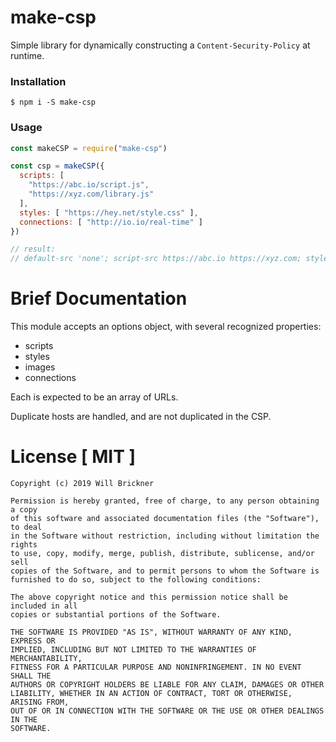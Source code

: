 # make-csp

Simple library for dynamically constructing a `Content-Security-Policy` at runtime.

### Installation

```shell
$ npm i -S make-csp
```

### Usage

```javascript
const makeCSP = require("make-csp")

const csp = makeCSP({
  scripts: [ 
    "https://abc.io/script.js", 
    "https://xyz.com/library.js" 
  ],
  styles: [ "https://hey.net/style.css" ],
  connections: [ "http://io.io/real-time" ]
})

// result:
// default-src 'none'; script-src https://abc.io https://xyz.com; style-src https://hey.net; connect-src http://io.io; 
```

# Brief Documentation

This module accepts an options object, with several recognized properties:

- scripts
- styles
- images
- connections

Each is expected to be an array of URLs.

Duplicate hosts are handled, and are not duplicated in the CSP.

# License [ MIT ]

```text
Copyright (c) 2019 Will Brickner

Permission is hereby granted, free of charge, to any person obtaining a copy
of this software and associated documentation files (the "Software"), to deal
in the Software without restriction, including without limitation the rights
to use, copy, modify, merge, publish, distribute, sublicense, and/or sell
copies of the Software, and to permit persons to whom the Software is
furnished to do so, subject to the following conditions:

The above copyright notice and this permission notice shall be included in all
copies or substantial portions of the Software.

THE SOFTWARE IS PROVIDED "AS IS", WITHOUT WARRANTY OF ANY KIND, EXPRESS OR
IMPLIED, INCLUDING BUT NOT LIMITED TO THE WARRANTIES OF MERCHANTABILITY,
FITNESS FOR A PARTICULAR PURPOSE AND NONINFRINGEMENT. IN NO EVENT SHALL THE
AUTHORS OR COPYRIGHT HOLDERS BE LIABLE FOR ANY CLAIM, DAMAGES OR OTHER
LIABILITY, WHETHER IN AN ACTION OF CONTRACT, TORT OR OTHERWISE, ARISING FROM,
OUT OF OR IN CONNECTION WITH THE SOFTWARE OR THE USE OR OTHER DEALINGS IN THE
SOFTWARE.
```